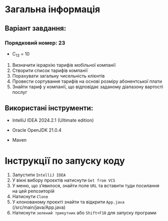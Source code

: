 # Загальна інформація

## Варіант завдання:

### Порядковий номер: 23

- C<sub>13</sub> = 10

1. Визначити ієрархію тарифів мобільної компанії
2. Створити список тарифів компанії
3. Порахувати загальну чисельність клієнтів
4. Провести сортування тарифів на основі розміру абонентської плати
5. Знайти тариф у компанії, що відповідає заданому діапазону вартості послуг

## Використані інструменти:

- IntelliJ IDEA 2024.2.1 (Ultimate edition)

- Oracle OpenJDK 21.0.4

- Maven

# Інструкції по запуску коду

1. Запустити `IntelliJ IDEA`
2. У вікні вибору проєктів натиснути `Get from VCS`
3. У меню, що з’явилося, знайти поле `URL` та вставити туди посилання на цей репозиторій
4. Натиснути `Clone`
5. У клонованому проєкті знайти та відкрити `App.java` (/src/main/java/App.java)
6. Натиснути `зелений трикутник` або `Shift+F10` для запуску програми

